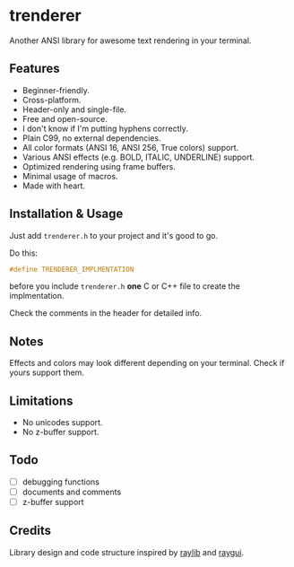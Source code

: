 # trenderer
Another ANSI library for awesome text rendering in your terminal.

## Features
  - Beginner-friendly.
  - Cross-platform.
  - Header-only and single-file.
  - Free and open-source.
  - I don't know if I'm putting hyphens correctly.
  - Plain C99, no external dependencies.
  - All color formats (ANSI 16, ANSI 256, True colors) support.
  - Various ANSI effects (e.g. BOLD, ITALIC, UNDERLINE) support.
  - Optimized rendering using frame buffers.
  - Minimal usage of macros.
  - Made with heart.

## Installation & Usage
Just add `trenderer.h` to your project and it's good to go.

Do this:
```c
#define TRENDERER_IMPLMENTATION
```
before you include `trenderer.h` **one** C or C++ file to create the implmentation.

Check the comments in the header for detailed info.

## Notes
Effects and colors may look different depending on your terminal. Check if yours support them.

## Limitations
  - No unicodes support.
  - No z-buffer support.

## Todo
- [ ] debugging functions
- [ ] documents and comments
- [ ] z-buffer support

## Credits
Library design and code structure inspired by [raylib](https://github.com/raysan5/raylib) and [raygui](https://github.com/raysan5/raygui).
